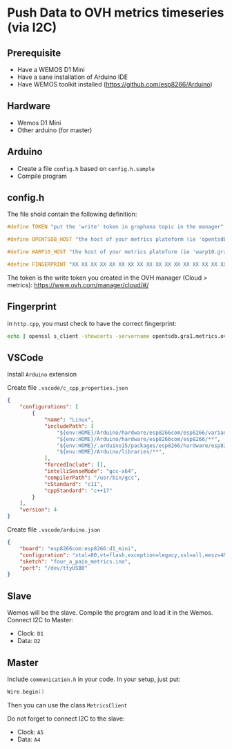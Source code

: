# Push Data to OVH metrics timeseries (via I2C)

## Prerequisite

* Have a WEMOS D1 Mini
* Have a sane installation of Arduino IDE
* Have WEMOS toolkit installed (<https://github.com/esp8266/Arduino>)

## Hardware

* Wemos D1 Mini
* Other arduino (for master)

## Arduino

* Create a file `config.h` based on `config.h.sample`
* Compile program

## config.h

The file shold contain the following definition:

```c
#define TOKEN "put the 'write' token in graphana topic in the manager"

#define OPENTSDB_HOST "the host of your metrics plateform (ie 'opentsdb.gra1.metrics.ovh.net')"

#define WARP10_HOST "the host of your metrics plateform (ie 'warp10.gra1.metrics.ovh.net')"

#define FINGERPRINT "XX XX XX XX XX XX XX XX XX XX XX XX XX XX XX XX XX XX XX XX"
```

The token is the write token you created in the OVH manager (Cloud > metrics): <https://www.ovh.com/manager/cloud/#/>

## Fingerprint

in `http.cpp`, you must check to have the correct fingerprint:

```bash
echo | openssl s_client -showcerts -servername opentsdb.gra1.metrics.ovh.net -connect opentsdb.gra1.metrics.ovh.net:443 2>/dev/null | openssl x509 -noout -fingerprint -sha1 -inform pem | sed -e "s/.*=//g" | sed -e "s/\:/ /g"
```

## VSCode

Install `Arduino` extension

Create file `.vscode/c_cpp_properties.json`

```json
{
    "configurations": [
        {
            "name": "Linux",
            "includePath": [
                "${env:HOME}/Arduino/hardware/esp8266com/esp8266/variants/d1_mini",
                "${env:HOME}/Arduino/hardware/esp8266com/esp8266/**",
                "${env:HOME}/.arduino15/packages/esp8266/hardware/esp8266/2.5.2/libraries/**",
                "${env:HOME}/Arduino/libraries/**",
            ],
            "forcedInclude": [],
            "intelliSenseMode": "gcc-x64",
            "compilerPath": "/usr/bin/gcc",
            "cStandard": "c11",
            "cppStandard": "c++17"
        }
    ],
    "version": 4
}
```

Create file `.vscode/arduino.json`

```json
{
    "board": "esp8266com:esp8266:d1_mini",
    "configuration": "xtal=80,vt=flash,exception=legacy,ssl=all,eesz=4M2M,ip=lm2f,dbg=Disabled,lvl=None____,wipe=none,baud=921600",
    "sketch": "four_a_pain_metrics.ino",
    "port": "/dev/ttyUSB0"
}
```

## Slave

Wemos will be the slave. Compile the program and load it in the Wemos. Connect I2C to Master:

* Clock: `D1`
* Data: `D2`

## Master

Include `communication.h` in your code. In your setup, just put:

```cpp
Wire.begin()
```

Then you can use the class `MetricsClient`

Do not forget to connect I2C to the slave:

* Clock: `A5`
* Data: `A4`
